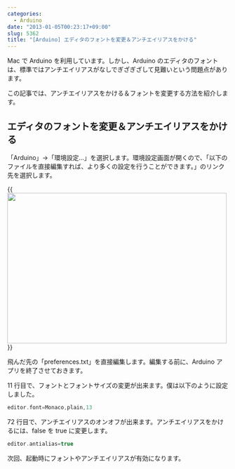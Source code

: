 ```yaml
---
categories:
  - Arduino
date: "2013-01-05T00:23:17+09:00"
slug: 5362
title: "[Arduino] エディタのフォントを変更＆アンチエイリアスをかける"
---
```


Mac で Arduino を利用しています。しかし、Arduino のエディタのフォントは、標準ではアンチエイリアスがなしでぎざぎざして見難いという問題点があります。

この記事では、アンチエイリアスをかける＆フォントを変更する方法を紹介します。

## エディタのフォントを変更＆アンチエイリアスをかける

「Arduino」→「環境設定...」を選択します。環境設定画面が開くので、「以下のファイルを直接編集すれば、より多くの設定を行うことができます。」のリンク先を選択します。

{{<img alt="" src="/images/2013/01/5362_1.png" width="500" height="343">}}

飛んだ先の「preferences.txt」を直接編集します。編集する前に、Arduino アプリを終了させておきます。

11 行目で、フォントとフォントサイズの変更が出来ます。僕は以下のように設定しました。

```c
editor.font=Monaco,plain,13
```

72 行目で、アンチエイリアスのオンオフが出来ます。アンチエイリアスをかけるには、false を true に変更します。

```c
editor.antialias=true
```

次回、起動時にフォントやアンチエイリアスが有効になります。
